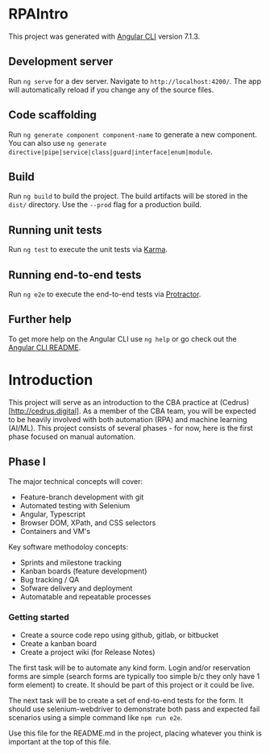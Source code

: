 # RPAIntro

This project was generated with [Angular CLI](https://github.com/angular/angular-cli) version 7.1.3.

## Development server

Run `ng serve` for a dev server. Navigate to `http://localhost:4200/`. The app will automatically reload if you change any of the source files.

## Code scaffolding

Run `ng generate component component-name` to generate a new component. You can also use `ng generate directive|pipe|service|class|guard|interface|enum|module`.

## Build

Run `ng build` to build the project. The build artifacts will be stored in the `dist/` directory. Use the `--prod` flag for a production build.

## Running unit tests

Run `ng test` to execute the unit tests via [Karma](https://karma-runner.github.io).

## Running end-to-end tests

Run `ng e2e` to execute the end-to-end tests via [Protractor](http://www.protractortest.org/).

## Further help

To get more help on the Angular CLI use `ng help` or go check out the [Angular CLI README](https://github.com/angular/angular-cli/blob/master/README.md).



# Introduction

This project will serve as an introduction to the CBA practice at (Cedrus)[http://cedrus.digital]. As a member of the CBA team, you will be expected to be heavily involved with both automation (RPA) and machine learning (AI/ML). This project consists of several phases - for now, here is the first phase focused on manual automation.

## Phase I

The major technical concepts will cover:
* Feature-branch development with git
* Automated testing with Selenium
* Angular, Typescript
* Browser DOM, XPath, and CSS selectors
* Containers and VM's

Key software methodoloy concepts:
* Sprints and milestone tracking
* Kanban boards (feature development)
* Bug tracking / QA
* Sofware delivery and deployment
* Automatable and repeatable processes


### Getting started

* Create a source code repo using github, gitlab, or bitbucket
* Create a kanban board 
* Create a project wiki (for Release Notes)

The first task will be to automate any kind form. Login and/or reservation forms are simple (search forms are typically too simple b/c they only have 1 form element) to create. It should be part of this project or it could be live.

The next task will be to create a set of end-to-end tests for the form. It should use selenium-webdriver to demonstrate both pass and expected fail scenarios using a simple command like `npm run e2e`.

Use this file for the README.md in the project, placing whatever you think is important at the top of this file.